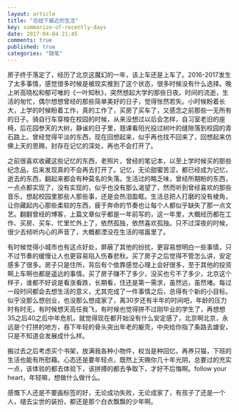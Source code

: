 ```yaml
---
layout: article
title: "总结下最近的生活"
key: summarize-of-recently-days
date: 2017-04-04 21:45
comments: true
published: true
categories: "随笔"
---
```


  房子终于落定了，经历了北京这魔幻的一年，该上车还是上车了。2016-2017发生了太多事情，感觉很多时候是被现实推到了这个状态，很多时候没有什么选择。晚上听高晓松和郁可唯的《一叶知秋》，突然想起大学的那些日夜。时间的流逝，生活的匆忙，偶尔想想曾经的那些简单美好的日子，觉得怅然若失。小时候盼着长大，上学的时候盼着工作，真的工作了，买房了买车了，又感念之前那些一无所有的日子。骑自行车穿梭在校园的时候，从来没想过以后会怎样，自习室老旧的座椅，后花园参天的大树，静谧的日子里，翘课看阳光投过树叶的缝隙落到校园的青石路上。曾经觉得平淡的东西，现在回想起来，似乎再也找不回来了，回想起来仿佛上天的恩赐，封存在记忆的深处，再也不会打开了。

  之前很喜欢收藏这些记忆的东西，老照片，曾经的笔记本，以至上学时候买的那些纪念品，后来发现真的不会再去打开了。记忆，无论甜蜜苦涩，都已经成为记忆，逝去的东西，翻起来都会有种莫名的失落。生活过的略乏味，曾经所期盼的东西，一点点都实现了，没有实现的，似乎也没有那么渴望了，然而听到曾经喜欢的那些音乐，想起校园里那些人那些事，还是会热泪盈眶。生活总把人打磨的没有棱角，让你藏起内心那些柔软的东西，疲于奔命的节奏也让每个人都似乎缺失了那一点文艺。翻翻曾经的博客，上篇文章似乎都是一年前写的，这一年里，大概经历都在工作、买房、买车、忙里忙外上了，依然孤独，依然喜欢孤独。只不过深夜的时候，很少去倾听内心的声音了，大概都湮没在生活的喧嚣里了。

  有时候觉得小城市也有这点好处，屏蔽了其他的纷扰，更容易想明白一些事情，只不过节奏的缓慢让人也更容易陷入伤春悲秋。买了房子之后觉得不管怎么讲，安定感多了很多。房子只是住所，背后有个依靠感觉心理上会好很多，至于其他的投资啊上车啊也都是遥远的事情。买了房子赚不了多少，没买也亏不了多少，北京这个样子，谁都不好说是看涨看跌，长期看，住还是第一需求，虽然远，虽然堵。每过一段时间都会去想生活的意义，尤其完成了一件事情之后，总得有个新的小目标。似乎没那么想创业，也没那么想成家了，离30岁还有半年的时间吧，年龄的压力时有时无，有时候想天高任我飞，有时候也觉得拼不过刚毕业的学生了，再想想35之后40之后中年危机，就觉得现在都开始没有什么安定感了，北京啊北京，永远是个打拼的地方，吞下年轻的骨头突出年老的躯壳，中央给你指了条路去雄安，只是不知道会发展成什么样。

  搬过去之后考虑买个书架，放满我各种小物件，权当是种回忆，再养只猫，下班的生活也能有所慰藉。心态还是要年轻点，既然上天赐你几十年光阴，总要过的充实一点，该体验的都去体验下，该拼搏的都去争取下，才好不后悔啊。follow your heart，年轻嘛，想做什么做什么。

  感慨下人还是不要画标签的好，无论成功失败，无论成家了，有孩子了还是一个人，褪去尘世的装扮，都还是那个白衣飘飘的少年啊。
